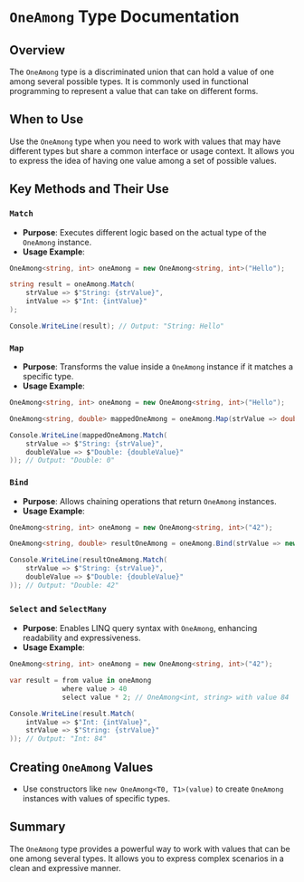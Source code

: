 # `OneAmong` Type Documentation

## Overview

The `OneAmong` type is a discriminated union that can hold a value of one among several possible types. It is commonly used in functional programming to represent a value that can take on different forms.

## When to Use

Use the `OneAmong` type when you need to work with values that may have different types but share a common interface or usage context. It allows you to express the idea of having one value among a set of possible values.

## Key Methods and Their Use

### `Match`

- **Purpose**: Executes different logic based on the actual type of the `OneAmong` instance.
- **Usage Example**:
```csharp
OneAmong<string, int> oneAmong = new OneAmong<string, int>("Hello");

string result = oneAmong.Match(
    strValue => $"String: {strValue}",
    intValue => $"Int: {intValue}"
);

Console.WriteLine(result); // Output: "String: Hello"
```

### `Map`

- **Purpose**: Transforms the value inside a `OneAmong` instance if it matches a specific type.
- **Usage Example**:
```csharp
OneAmong<string, int> oneAmong = new OneAmong<string, int>("Hello");

OneAmong<string, double> mappedOneAmong = oneAmong.Map(strValue => double.Parse(strValue));

Console.WriteLine(mappedOneAmong.Match(
    strValue => $"String: {strValue}",
    doubleValue => $"Double: {doubleValue}"
)); // Output: "Double: 0"

```

### `Bind`

- **Purpose**: Allows chaining operations that return `OneAmong` instances.
- **Usage Example**:
```csharp
OneAmong<string, int> oneAmong = new OneAmong<string, int>("42");

OneAmong<string, double> resultOneAmong = oneAmong.Bind(strValue => new OneAmong<string, double>(double.Parse(strValue)));

Console.WriteLine(resultOneAmong.Match(
    strValue => $"String: {strValue}",
    doubleValue => $"Double: {doubleValue}"
)); // Output: "Double: 42"

```

### `Select` and `SelectMany`

- **Purpose**: Enables LINQ query syntax with `OneAmong`, enhancing readability and expressiveness.
- **Usage Example**:
```csharp
OneAmong<string, int> oneAmong = new OneAmong<string, int>("42");

var result = from value in oneAmong
             where value > 40
             select value * 2; // OneAmong<int, string> with value 84

Console.WriteLine(result.Match(
    intValue => $"Int: {intValue}",
    strValue => $"String: {strValue}"
)); // Output: "Int: 84"

```

## Creating `OneAmong` Values

- Use constructors like `new OneAmong<T0, T1>(value)` to create `OneAmong` instances with values of specific types.

## Summary

The `OneAmong` type provides a powerful way to work with values that can be one among several types. It allows you to express complex scenarios in a clean and expressive manner.
